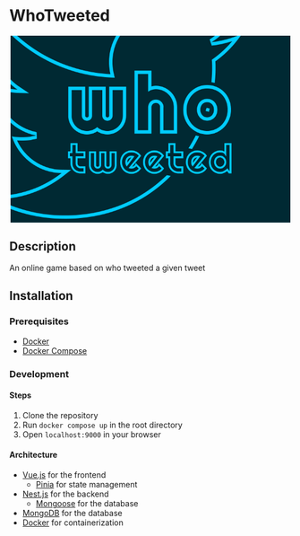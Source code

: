 # WhoTweeted
<img src="./ressources/logo.png" width="500" style="display: block; margin: auto;">

## Description
An online game based on who tweeted a given tweet

## Installation

### Prerequisites
- [Docker](https://www.docker.com/)
- [Docker Compose](https://docs.docker.com/compose/)

### Development

#### Steps
1. Clone the repository
2. Run `docker compose up` in the root directory
3. Open `localhost:9000` in your browser

#### Architecture
- [Vue.js](https://vuejs.org/) for the frontend
    - [Pinia](https://pinia.esm.dev/) for state management
- [Nest.js](https://nestjs.com/) for the backend
    - [Mongoose](https://mongoosejs.com/) for the database
- [MongoDB](https://www.mongodb.com/) for the database
- [Docker](https://www.docker.com/) for containerization

